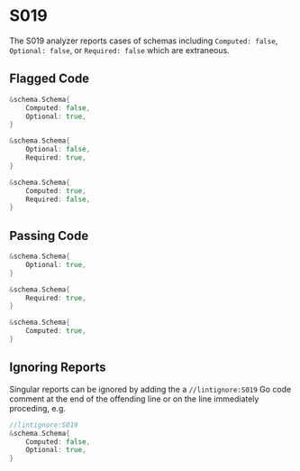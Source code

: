 # S019

The S019 analyzer reports cases of schemas including `Computed: false`,
`Optional: false`, or `Required: false` which are extraneous.

## Flagged Code

```go
&schema.Schema{
    Computed: false,
    Optional: true,
}

&schema.Schema{
    Optional: false,
    Required: true,
}

&schema.Schema{
    Computed: true,
    Required: false,
}
```

## Passing Code

```go
&schema.Schema{
    Optional: true,
}

&schema.Schema{
    Required: true,
}

&schema.Schema{
    Computed: true,
}
```

## Ignoring Reports

Singular reports can be ignored by adding the a `//lintignore:S019` Go code comment at the end of the offending line or on the line immediately proceding, e.g.

```go
//lintignore:S019
&schema.Schema{
    Computed: false,
    Optional: true,
}
```
